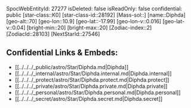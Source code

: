 ﻿---
location: [-17.99,-10.9,70]
type: Star
tags:
- astro/Star

---
SpocWebEntityId: 27277
isDeleted: false
isReadOnly: false
confidential: public
[star-class::K0]
[star-class-id::28192]
[Mass-sol::]
[name::Diphda]
[geo-alt::70]
[geo-lon::10.9]
[geo-lat::-17.99]
[geo-lon-v::0.016]
[geo-lat-v::0.04]
[bright-min::20]
[bright-max::20]
[Zodiac-index::2]
[ZodiacId::28103]
[NextStarId::27546]



## Confidential Links & Embeds: 
- [[../../../_public/astro/Star/Diphda.md|Diphda]] 
- [[../../../_internal/astro/Star/Diphda.internal.md|Diphda.internal]] 
- [[../../../_protect/astro/Star/Diphda.protect.md|Diphda.protect]] 
- [[../../../_private/astro/Star/Diphda.private.md|Diphda.private]] 
- [[../../../_personal/astro/Star/Diphda.personal.md|Diphda.personal]] 
- [[../../../_secret/astro/Star/Diphda.secret.md|Diphda.secret]]

